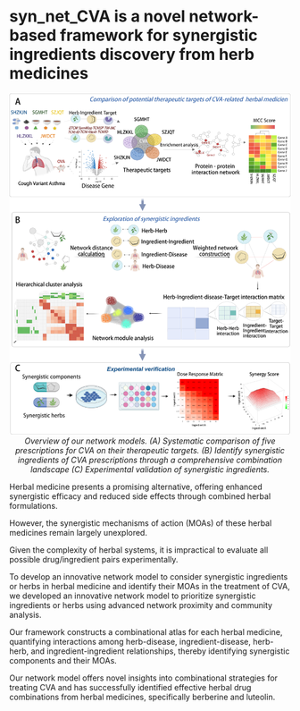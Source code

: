 # syn_net_CVA is a novel network-based framework for synergistic ingredients discovery from herb medicines

<p align="center">
  <img src="Figure1.png" alt="Overview Figure" width="800">
  <br>
  <em>Overview of our network models. (A) Systematic comparison of five prescriptions for CVA on their therapeutic targets. (B) Identify synergistic ingredients of CVA prescriptions through a comprehensive combination landscape (C) Experimental validation of synergistic ingredients.</em>
</p>

 Herbal medicine presents a promising alternative, offering enhanced synergistic efficacy and reduced side effects through combined herbal formulations. 
 
 However, the synergistic mechanisms of action (MOAs) of these herbal medicines remain largely unexplored. 
 
 Given the complexity of herbal systems, it is impractical to evaluate all possible drug/ingredient pairs experimentally.
 
To develop an innovative network model to consider synergistic ingredients or herbs in herbal medicine and identify their MOAs in the treatment of CVA, we developed an innovative network model to prioritize synergistic ingredients or herbs using advanced network proximity and community analysis. 

Our framework constructs a combinational atlas for each herbal medicine, quantifying interactions among herb-disease, ingredient-disease, herb-herb, and ingredient-ingredient relationships, thereby identifying synergistic components and their MOAs. 

Our network model offers novel insights into combinational strategies for treating CVA and has successfully identified effective herbal drug combinations from herbal medicines, specifically berberine and luteolin.

